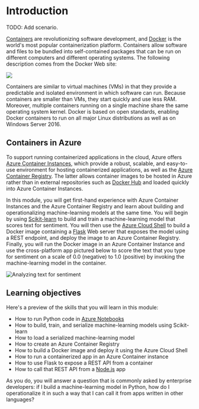 # Introduction

TODO: Add scenario.

[Containers](https://www.docker.com/what-container) are revolutionizing software development, and [Docker](http://www.docker.com) is the world's most popular containerization platform. Containers allow software and files to be bundled into self-contained packages that can be run on different computers and different operating systems. The following description comes from the Docker Web site:

![](Images/container-overview.png)

Containers are similar to virtual machines (VMs) in that they provide a predictable and isolated environment in which software can run. Because containers are smaller than VMs, they start quickly and use less RAM. Moreover, multiple containers running on a single machine share the same operating system kernel. Docker is based on open standards, enabling Docker containers to run on all major Linux distributions as well as on Windows Server 2016.

## Containers in Azure

To support running containerized applications in the cloud, Azure offers [Azure Container Instances](https://azure.microsoft.com/services/container-instances/), which provide a robust, scalable, and easy-to-use environment for hosting containerized applications, as well as the [Azure Container Registry](https://azure.microsoft.com/services/container-registry/). The latter allows container images to be hosted in Azure rather than in external repositories such as [Docker Hub](https://hub.docker.com/) and loaded quickly into Azure Container Instances.

In this module, you will get first-hand experience with Azure Container Instances and the Azure Container Registry and learn about building and operationalizing machine-learning models at the same time. You will begin by using [Scikit-learn](https://scikit-learn.org/stable/index.html) to build and train a machine-learning model that scores text for sentiment. You will then use the [Azure Cloud Shell](https://azure.microsoft.com/features/cloud-shell/) to build a Docker image containing a [Flask](http://flask.pocoo.org/) Web server that exposes the model using a REST endpoint, and deploy the image to an Azure Container Registry. Finally, you will run the Docker image in an Azure Container Instance and use the cross-platform app pictured below to score the text that you type for sentiment on a scale of 0.0 (negative) to 1.0 (positive) by invoking the machine-learning model in the container.

![Analyzing text for sentiment](Images/textalyze.png)

## Learning objectives

Here's a preview of the skills that you will learn in this module:

- How to run Python code in [Azure Notebooks](https://notebooks.azure.com)
- How to build, train, and serialize machine-learning models using Scikit-learn
- How to load a serialized machine-learning model
- How to create an Azure Container Registry
- How to build a Docker image and deploy it using the Azure Cloud Shell
- How to run a containerized app in an Azure Container instance
- How to use Flask to expose a REST API from a container
- How to call that REST API from a [Node.js](https://nodejs.org/) app

As you do, you will answer a question that is commonly asked by enterprise developers: if I build a machine-learning model in Python, how do I operationalize it in such a way that I can call it from apps written in other languages?